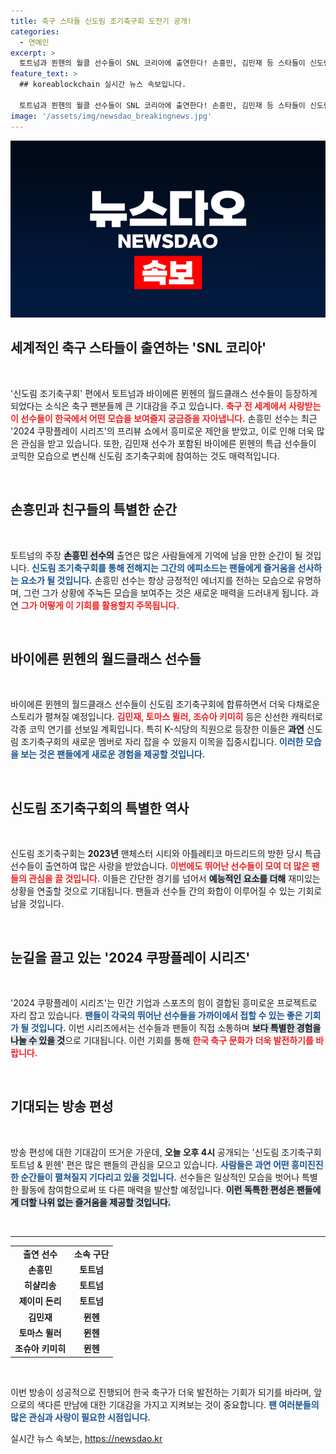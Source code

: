 ```yaml
---
title: 축구 스타들 신도림 조기축구회 도전기 공개!
categories:
  - 연예인
excerpt: >
  토트넘과 뮌헨의 월클 선수들이 SNL 코리아에 출연한다! 손흥민, 김민재 등 스타들이 신도림 조기축구회에서 펼치는 예측 불허의 코믹 도전, 놓치지 마세요!
feature_text: >
  ## koreablockchain 실시간 뉴스 속보입니다.

  토트넘과 뮌헨의 월클 선수들이 SNL 코리아에 출연한다! 손흥민, 김민재 등 스타들이 신도림 조기축구회에서 펼치는 예측 불허의 코믹 도전, 놓치지 마세요!
image: '/assets/img/newsdao_breakingnews.jpg'
---
```


<p><img src="/assets/img/newsdao_breakingnews.jpg" alt="koreablockchain 속보" /></p>

<h2 data-ke-size="size26">세계적인 축구 스타들이 출연하는 'SNL 코리아'</h2>

<p data-ke-size="size16">&nbsp;</p>

<p>'신도림 조기축구회' 편에서 토트넘과 바이에른 뮌헨의 월드클래스 선수들이 등장하게 되었다는 소식은 축구 팬분들께 큰 기대감을 주고 있습니다. <b><span style="color: #ee2323;">축구 전 세계에서 사랑받는 이 선수들이 한국에서 어떤 모습을 보여줄지 궁금증을 자아냅니다.</span></b> 손흥민 선수는 최근 '2024 쿠팡플레이 시리즈'의 프리뷰 쇼에서 흥미로운 제안을 받았고, 이로 인해 더욱 많은 관심을 받고 있습니다. 또한, 김민재 선수가 포함된 바이에른 뮌헨의 특급 선수들이 코믹한 모습으로 변신해 신도림 조기축구회에 참여하는 것도 매력적입니다.</p>

<p data-ke-size="size16">&nbsp;</p>

<h2 data-ke-size="size26">손흥민과 친구들의 특별한 순간</h2>

<p data-ke-size="size16">&nbsp;</p>

<p>토트넘의 주장 <b><span style="background-color: #21538527;">손흥민 선수의</span></b> 출연은 많은 사람들에게 기억에 남을 만한 순간이 될 것입니다. <b><span style="color: #1a5490;">신도림 조기축구회를 통해 전해지는 그간의 에피소드는 팬들에게 즐거움을 선사하는 요소가 될 것입니다.</span></b> 손흥민 선수는 항상 긍정적인 에너지를 전하는 모습으로 유명하며, 그런 그가 상황에 주눅든 모습을 보여주는 것은 새로운 매력을 드러내게 됩니다. 과연 <b><span style="color: #ee2323;">그가 어떻게 이 기회를 활용할지 주목됩니다.</span></b></p>

<p data-ke-size="size16">&nbsp;</p>

<h2 data-ke-size="size26">바이에른 뮌헨의 월드클래스 선수들</h2>

<p data-ke-size="size16">&nbsp;</p>

<p>바이에른 뮌헨의 월드클래스 선수들이 신도림 조기축구회에 합류하면서 더욱 다채로운 스토리가 펼쳐질 예정입니다. <b><span style="color: #ee2323;">김민재, 토마스 뮐러, 조슈아 키미히</span></b> 등은 신선한 캐릭터로 각종 코믹 연기를 선보일 계획입니다. 특히 K-식당의 직원으로 등장한 이들은 <b><span style="background-color: #21538527;">과연</span></b> 신도림 조기축구회의 새로운 멤버로 자리 잡을 수 있을지 이목을 집중시킵니다. <b><span style="color: #1a5490;">이러한 모습을 보는 것은 팬들에게 새로운 경험을 제공할 것입니다.</span></b></p>

<p data-ke-size="size16">&nbsp;</p>

<h2 data-ke-size="size26">신도림 조기축구회의 특별한 역사</h2>

<p data-ke-size="size16">&nbsp;</p>

<p>신도림 조기축구회는 <b>2023년</b> 맨체스터 시티와 아틀레티코 마드리드의 방한 당시 특급 선수들이 출연하여 많은 사랑을 받았습니다. <b><span style="color: #ee2323;">이번에도 뛰어난 선수들이 모여 더 많은 팬들의 관심을 끌 것입니다.</span></b> 이들은 간단한 경기를 넘어서 <b><span style="background-color: #21538527;">예능적인 요소를 더해</span></b> 재미있는 상황을 연출할 것으로 기대됩니다. 팬들과 선수들 간의 화합이 이루어질 수 있는 기회로 남을 것입니다.</p>

<p data-ke-size="size16">&nbsp;</p>

<h2 data-ke-size="size26">눈길을 끌고 있는 '2024 쿠팡플레이 시리즈'</h2>

<p data-ke-size="size16">&nbsp;</p>

<p>'2024 쿠팡플레이 시리즈'는 민간 기업과 스포츠의 힘이 결합된 흥미로운 프로젝트로 자리 잡고 있습니다. <b><span style="color: #1a5490;">팬들이 각국의 뛰어난 선수들을 가까이에서 접할 수 있는 좋은 기회가 될 것입니다.</span></b> 이번 시리즈에서는 선수들과 팬들이 직접 소통하며 <b><span style="background-color: #21538527;">보다 특별한 경험을 나눌 수 있을 것</span></b>으로 기대됩니다. 이런 기회를 통해 <b><span style="color: #ee2323;">한국 축구 문화가 더욱 발전하기를 바랍니다.</span></b></p>

<p data-ke-size="size16">&nbsp;</p>

<h2 data-ke-size="size26">기대되는 방송 편성</h2>

<p data-ke-size="size16">&nbsp;</p>

<p>방송 편성에 대한 기대감이 뜨거운 가운데, <b>오늘 오후 4시</b> 공개되는 '신도림 조기축구회 토트넘 &amp; 뮌헨' 편은 많은 팬들의 관심을 모으고 있습니다. <b><span style="color: #1a5490;">사람들은 과연 어떤 흥미진진한 순간들이 펼쳐질지 기다리고 있을 것입니다.</span></b> 선수들은 일상적인 모습을 벗어나 특별한 활동에 참여함으로써 또 다른 매력을 발산할 예정입니다. <b><span style="background-color: #21538527;">이런 독특한 편성은 팬들에게 더할 나위 없는 즐거움을 제공할 것입니다.</span></b></p>

<p data-ke-size="size16">&nbsp;</p>

<hr>

<table style="width: 100%; border-collapse: collapse;">
    <tbody>
        <tr>
            <td style="text-align: center; height: 17px;"><b>출연 선수</b></td>
            <td style="text-align: center; height: 17px;"><b>소속 구단</b></td>
        </tr>
        <tr>
            <td style="text-align: center; height: 17px;"><b>손흥민</b></td>
            <td style="text-align: center; height: 17px;"><b>토트넘</b></td>
        </tr>
        <tr>
            <td style="text-align: center; height: 17px;"><b>히샬리송</b></td>
            <td style="text-align: center; height: 17px;"><b>토트넘</b></td>
        </tr>
        <tr>
            <td style="text-align: center; height: 17px;"><b>제이미 돈리</b></td>
            <td style="text-align: center; height: 17px;"><b>토트넘</b></td>
        </tr>
        <tr>
            <td style="text-align: center; height: 17px;"><b>김민재</b></td>
            <td style="text-align: center; height: 17px;"><b>뮌헨</b></td>
        </tr>
        <tr>
            <td style="text-align: center; height: 17px;"><b>토마스 뮐러</b></td>
            <td style="text-align: center; height: 17px;"><b>뮌헨</b></td>
        </tr>
        <tr>
            <td style="text-align: center; height: 17px;"><b>조슈아 키미히</b></td>
            <td style="text-align: center; height: 17px;"><b>뮌헨</b></td>
        </tr>
    </tbody>
</table>

<p data-ke-size="size16">&nbsp;</p>

<p>이번 방송이 성공적으로 진행되어 한국 축구가 더욱 발전하는 기회가 되기를 바라며, 앞으로의 색다른 만남에 대한 기대감을 가지고 지켜보는 것이 중요합니다. <b><span style="color: #1a5490;">팬 여러분들의 많은 관심과 사랑이 필요한 시점입니다.</span></b></p>
실시간 뉴스 속보는, <a href="https://newsdao.kr" rel="dofollow">https://newsdao.kr</a>


